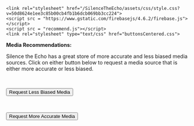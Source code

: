 <head>
    <title>Silence the Echo</title>

    <link rel="stylesheet" href="/SilenceTheEcho/assets/css/style.css?v=50d8624e1ee3c85b00cb4fb1b6dcb069bb3cc224">
    <script src = "https://www.gstatic.com/firebasejs/4.6.2/firebase.js"></script> 
    <script src = "recommend.js"></script>
    <link rel="stylesheet" type="text/css" href="buttonsCentered.css">
</head>

<body>
    <p><b>Media Recommendations: </b></p>
    
Silence the Echo has a great store of more accurate and less biased media sources.  Click on either button below to request a media source that is either more accurate or less biased.

<br>
    
<button class="centeredButton" id="less-biased" onClick="searchLessBiased()">Request Less Biased Media</button>

<br>

<button class="centeredButton" id="more-accurate" onClick="searchMoreAccurate()">Request More Accurate Media</button>
    
    
    
    
</body>

